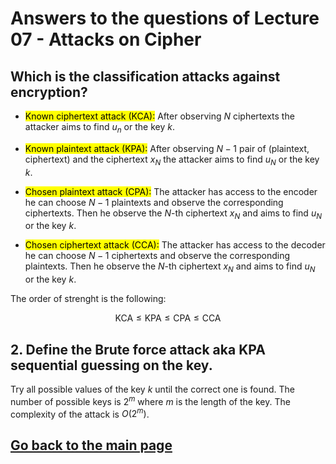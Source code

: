 # Answers to the questions of Lecture 07 - Attacks on Cipher
## Which is the classification attacks against encryption?

- <mark>Known ciphertext attack (KCA):</mark> After observing $N$ ciphertexts the attacker aims to find $u_n$ or the key $k$.

- <mark>Known plaintext attack (KPA):</mark> After observing $N-1$ pair of (plaintext, ciphertext) and the ciphertext $x_N$ the attacker aims to find $u_N$ or the key $k$.

- <mark>Chosen plaintext attack (CPA):</mark> The attacker has access to the encoder he can choose $N-1$ plaintexts and observe the corresponding ciphertexts. Then he observe the $N$-th ciphertext $x_N$ and aims to find $u_N$ or the key $k$.

- <mark>Chosen ciphertext attack (CCA):</mark> The attacker has access to the decoder he can choose $N-1$ ciphertexts and observe the corresponding plaintexts. Then he observe the $N$-th ciphertext $x_N$ and aims to find $u_N$ or the key $k$.

The order of strenght is the following:

$$
\text{KCA}\leq\text{KPA}\leq\text{CPA}\leq\text{CCA}
$$

## 2. Define the Brute force attack aka KPA sequential guessing on the key.
Try all possible values of the key $k$ until the correct one is found. The number of possible keys is $2^m$ where $m$ is the length of the key. The complexity of the attack is $O(2^m)$.


## [Go back to the main page](../Possible_Questions.md)